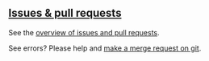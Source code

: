 ## [Issues & pull requests](#issues-and-pull-requests)

See the [overview of issues and pull requests](contributions.html).

See errors? Please help and [make a merge request on git](https://github.com/Marck/Marck.github.io/).
